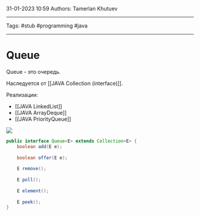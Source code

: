 31-01-2023
10:59
Authors: Tamerlan Khutuev
***
Tags: #stub #programming #java 
***
# Queue
Queue - это очередь.

Наследуется от [[JAVA Collection (interface)]].

Реализации:
- [[JAVA LinkedList]]
- [[JAVA ArrayDeque]]
- [[JAVA PriorityQueue]]

![](https://blog.skillfactory.ru/wp-content/uploads/2022/06/java-collect-7-6134667.png)

```java
public interface Queue<E> extends Collection<E> {  
	boolean add(E e);  
  
	boolean offer(E e);  
  
	E remove();  
  
	E poll();  
  
	E element();  
  
	E peek();  
}
```